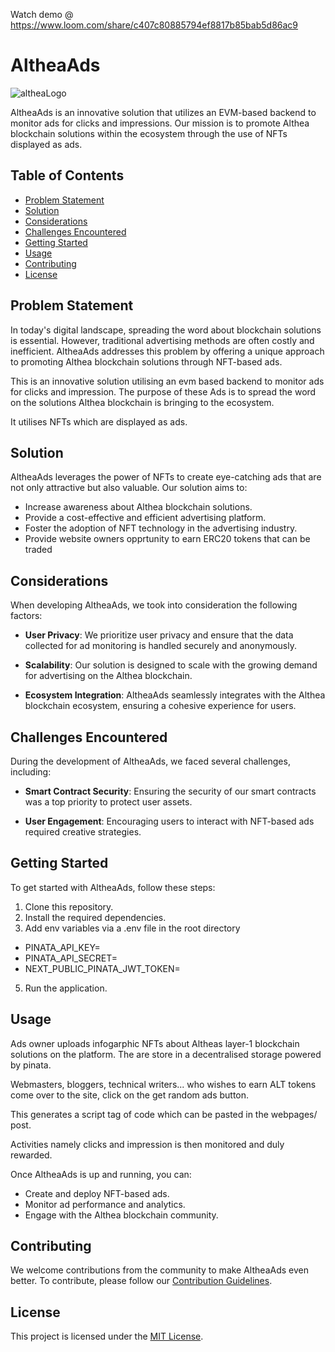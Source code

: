 Watch demo @ https://www.loom.com/share/c407c80885794ef8817b85bab5d86ac9



# AltheaAds

![altheaLogo](https://github.com/emiridbest/altheaAds/assets/6362475/86919e38-8e10-443f-854c-35fe65bf1d46)


AltheaAds is an innovative solution that utilizes an EVM-based backend to monitor ads for clicks and impressions. Our mission is to promote Althea blockchain solutions within the ecosystem through the use of NFTs displayed as ads.

## Table of Contents
- [Problem Statement](#problem-statement)
- [Solution](#solution)
- [Considerations](#considerations)
- [Challenges Encountered](#challenges-encountered)
- [Getting Started](#getting-started)
- [Usage](#usage)
- [Contributing](#contributing)
- [License](#license)

## Problem Statement

In today's digital landscape, spreading the word about blockchain solutions is essential. However, traditional advertising methods are often costly and inefficient. AltheaAds addresses this problem by offering a unique approach to promoting Althea blockchain solutions through NFT-based ads.

This is an innovative solution utilising an evm based backend to monitor ads for clicks and impression. The purpose of these Ads is to spread the word on the solutions Althea blockchain is bringing to the ecosystem.

It utilises NFTs which are displayed as ads.



## Solution

AltheaAds leverages the power of NFTs to create eye-catching ads that are not only attractive but also valuable. Our solution aims to:

- Increase awareness about Althea blockchain solutions.
- Provide a cost-effective and efficient advertising platform.
- Foster the adoption of NFT technology in the advertising industry.
- Provide website owners opprtunity to earn ERC20 tokens that can be traded

## Considerations

When developing AltheaAds, we took into consideration the following factors:

- **User Privacy**: We prioritize user privacy and ensure that the data collected for ad monitoring is handled securely and anonymously.

- **Scalability**: Our solution is designed to scale with the growing demand for advertising on the Althea blockchain.

- **Ecosystem Integration**: AltheaAds seamlessly integrates with the Althea blockchain ecosystem, ensuring a cohesive experience for users.

## Challenges Encountered

During the development of AltheaAds, we faced several challenges, including:

- **Smart Contract Security**: Ensuring the security of our smart contracts was a top priority to protect user assets.

- **User Engagement**: Encouraging users to interact with NFT-based ads required creative strategies.

## Getting Started

To get started with AltheaAds, follow these steps:

1. Clone this repository.
2. Install the required dependencies.
3. Add env  variables via a .env file in the root directory
- PINATA_API_KEY=
- PINATA_API_SECRET=
- NEXT_PUBLIC_PINATA_JWT_TOKEN=

5. Run the application.


## Usage

Ads owner uploads infogarphic NFTs about Altheas layer-1 blockchain solutions on the platform. The are store in a decentralised storage powered by pinata.

Webmasters, bloggers, technical writers... who wishes to earn ALT tokens come over to the site, click on the get random ads button.

This generates a script tag of code which can be pasted in the webpages/ post.

Activities namely clicks and impression is then monitored and duly rewarded.

Once AltheaAds is up and running, you can:

- Create and deploy NFT-based ads.
- Monitor ad performance and analytics.
- Engage with the Althea blockchain community.


## Contributing

We welcome contributions from the community to make AltheaAds even better. To contribute, please follow our [Contribution Guidelines](CONTRIBUTING.md).

## License

This project is licensed under the [MIT License](LICENSE).
